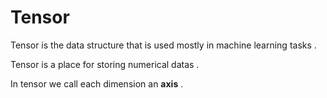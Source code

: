 # Tensor

Tensor is the data structure that is used mostly in machine learning tasks . 

Tensor is a place for storing numerical datas . 

In tensor we call each dimension an **axis** . 


